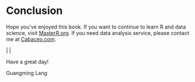 # Conclusion

Hope you've enjoyed this book. If you want to continue to learn R and data science, visit [MasterR.org](http://masterr.org). If you need data analysis service, please contact me at [Cabaceo.com](www.cabaceo.com).

| |

Have a great day!

Guangming Lang
